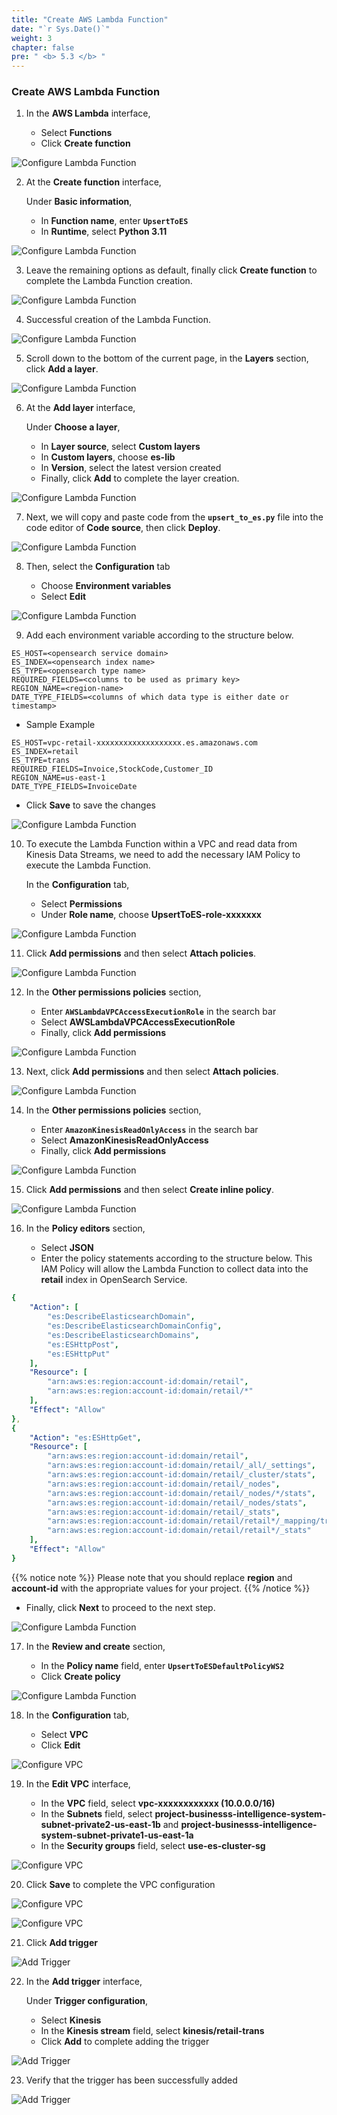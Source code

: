 ```yaml
---
title: "Create AWS Lambda Function"
date: "`r Sys.Date()`"
weight: 3
chapter: false
pre: " <b> 5.3 </b> "
---
```


### Create AWS Lambda Function

1. In the **AWS Lambda** interface,

   - Select **Functions**
   - Click **Create function**

![Configure Lambda Function](/ws2-bussiness-intelligence-system-aws/images/5.2-IngestRealTimeData/createlayer-00014.png?featherlight=false&width=70pc)

2. At the **Create function** interface,

   Under **Basic information**,

   - In **Function name**, enter **`UpsertToES`**
   - In **Runtime**, select **Python 3.11**

![Configure Lambda Function](/ws2-bussiness-intelligence-system-aws/images/5.2-IngestRealTimeData/createlayer-00015.png?featherlight=false&width=70pc)

3. Leave the remaining options as default, finally click **Create function** to complete the Lambda Function creation.

![Configure Lambda Function](/ws2-bussiness-intelligence-system-aws/images/5.2-IngestRealTimeData/createlayer-00016.png?featherlight=false&width=70pc)

4. Successful creation of the Lambda Function.

![Configure Lambda Function](/ws2-bussiness-intelligence-system-aws/images/5.2-IngestRealTimeData/createlayer-00017.png?featherlight=false&width=70pc)

5. Scroll down to the bottom of the current page, in the **Layers** section, click **Add a layer**.

![Configure Lambda Function](/ws2-bussiness-intelligence-system-aws/images/5.2-IngestRealTimeData/createlayer-00018.png?featherlight=false&width=70pc)

6. At the **Add layer** interface,

   Under **Choose a layer**,

   - In **Layer source**, select **Custom layers**
   - In **Custom layers**, choose **es-lib**
   - In **Version**, select the latest version created
   - Finally, click **Add** to complete the layer creation.

![Configure Lambda Function](/ws2-bussiness-intelligence-system-aws/images/5.2-IngestRealTimeData/createlayer-00019.png?featherlight=false&width=70pc)

7. Next, we will copy and paste code from the **`upsert_to_es.py`** file into the code editor of **Code source**, then click **Deploy**.

![Configure Lambda Function](/ws2-bussiness-intelligence-system-aws/images/5.2-IngestRealTimeData/createlayer-00021.png?featherlight=false&width=70pc)

8. Then, select the **Configuration** tab

   - Choose **Environment variables**
   - Select **Edit**

![Configure Lambda Function](/ws2-bussiness-intelligence-system-aws/images/5.2-IngestRealTimeData/createlayer-00023.png?featherlight=false&width=70pc)

9. Add each environment variable according to the structure below.

```shell script
ES_HOST=<opensearch service domain>
ES_INDEX=<opensearch index name>
ES_TYPE=<opensearch type name>
REQUIRED_FIELDS=<columns to be used as primary key>
REGION_NAME=<region-name>
DATE_TYPE_FIELDS=<columns of which data type is either date or timestamp>
```

- Sample Example

```shell script
ES_HOST=vpc-retail-xxxxxxxxxxxxxxxxxxx.es.amazonaws.com
ES_INDEX=retail
ES_TYPE=trans
REQUIRED_FIELDS=Invoice,StockCode,Customer_ID
REGION_NAME=us-east-1
DATE_TYPE_FIELDS=InvoiceDate
```

- Click **Save** to save the changes

![Configure Lambda Function](/ws2-bussiness-intelligence-system-aws/images/5.2-IngestRealTimeData/createlayer-00024.png?featherlight=false&width=70pc)

10. To execute the Lambda Function within a VPC and read data from Kinesis Data Streams, we need to add the necessary IAM Policy to execute the Lambda Function.

    In the **Configuration** tab,

    - Select **Permissions**
    - Under **Role name**, choose **UpsertToES-role-xxxxxxx**

![Configure Lambda Function](/ws2-bussiness-intelligence-system-aws/images/5.2-IngestRealTimeData/createlayer-00025.png?featherlight=false&width=70pc)

11. Click **Add permissions** and then select **Attach policies**.

![Configure Lambda Function](/ws2-bussiness-intelligence-system-aws/images/5.2-IngestRealTimeData/createlayer-00026.png?featherlight=false&width=70pc)

12. In the **Other permissions policies** section,

    - Enter **`AWSLambdaVPCAccessExecutionRole`** in the search bar
    - Select **AWSLambdaVPCAccessExecutionRole**
    - Finally, click **Add permissions**

![Configure Lambda Function](/ws2-bussiness-intelligence-system-aws/images/5.2-IngestRealTimeData/createlayer-00027.png?featherlight=false&width=70pc)

13. Next, click **Add permissions** and then select **Attach policies**.

![Configure Lambda Function](/ws2-bussiness-intelligence-system-aws/images/5.2-IngestRealTimeData/createlayer-00028.png?featherlight=false&width=70pc)

14. In the **Other permissions policies** section,

    - Enter **`AmazonKinesisReadOnlyAccess`** in the search bar
    - Select **AmazonKinesisReadOnlyAccess**
    - Finally, click **Add permissions**

![Configure Lambda Function](/ws2-bussiness-intelligence-system-aws/images/5.2-IngestRealTimeData/createlayer-00029.png?featherlight=false&width=70pc)

15. Click **Add permissions** and then select **Create inline policy**.

![Configure Lambda Function](/ws2-bussiness-intelligence-system-aws/images/5.2-IngestRealTimeData/createlayer-00031.png?featherlight=false&width=70pc)

16. In the **Policy editors** section,

    - Select **JSON**
    - Enter the policy statements according to the structure below. This IAM Policy will allow the Lambda Function to collect data into the **retail** index in OpenSearch Service.

```yaml
{
    "Action": [
        "es:DescribeElasticsearchDomain",
        "es:DescribeElasticsearchDomainConfig",
        "es:DescribeElasticsearchDomains",
        "es:ESHttpPost",
        "es:ESHttpPut"
    ],
    "Resource": [
        "arn:aws:es:region:account-id:domain/retail",
        "arn:aws:es:region:account-id:domain/retail/*"
    ],
    "Effect": "Allow"
},
{
    "Action": "es:ESHttpGet",
    "Resource": [
        "arn:aws:es:region:account-id:domain/retail",
        "arn:aws:es:region:account-id:domain/retail/_all/_settings",
        "arn:aws:es:region:account-id:domain/retail/_cluster/stats",
        "arn:aws:es:region:account-id:domain/retail/_nodes",
        "arn:aws:es:region:account-id:domain/retail/_nodes/*/stats",
        "arn:aws:es:region:account-id:domain/retail/_nodes/stats",
        "arn:aws:es:region:account-id:domain/retail/_stats",
        "arn:aws:es:region:account-id:domain/retail/retail*/_mapping/trans",
        "arn:aws:es:region:account-id:domain/retail/retail*/_stats"
    ],
    "Effect": "Allow"
}
```

{{% notice note %}}
Please note that you should replace **region** and **account-id** with the appropriate values for your project.
{{% /notice %}}

- Finally, click **Next** to proceed to the next step.

![Configure Lambda Function](/ws2-bussiness-intelligence-system-aws/images/5.2-IngestRealTimeData/createlayer-00034.png?featherlight=false&width=70pc)

17. In the **Review and create** section,

    - In the **Policy name** field, enter **`UpsertToESDefaultPolicyWS2`**
    - Click **Create policy**

![Configure Lambda Function](/ws2-bussiness-intelligence-system-aws/images/5.2-IngestRealTimeData/createlayer-00035.png?featherlight=false&width=70pc)

18. In the **Configuration** tab,

    - Select **VPC**
    - Click **Edit**

![Configure VPC](/ws2-bussiness-intelligence-system-aws/images/5.2-IngestRealTimeData/createlayer-00036.png?featherlight=false&width=70pc)

19. In the **Edit VPC** interface,

    - In the **VPC** field, select **vpc-xxxxxxxxxxxx (10.0.0.0/16)**
    - In the **Subnets** field, select **project-businesss-intelligence-system-subnet-private2-us-east-1b** and **project-businesss-intelligence-system-subnet-private1-us-east-1a**
    - In the **Security groups** field, select **use-es-cluster-sg**

![Configure VPC](/ws2-bussiness-intelligence-system-aws/images/5.2-IngestRealTimeData/createlayer-00037.png?featherlight=false&width=70pc)

20. Click **Save** to complete the VPC configuration

![Configure VPC](/ws2-bussiness-intelligence-system-aws/images/5.2-IngestRealTimeData/createlayer-00038.png?featherlight=false&width=70pc)

![Configure VPC](/ws2-bussiness-intelligence-system-aws/images/5.2-IngestRealTimeData/createlayer-00039.png?featherlight=false&width=70pc)

21. Click **Add trigger**

![Add Trigger](/ws2-bussiness-intelligence-system-aws/images/5.2-IngestRealTimeData/createlayer-00040.png?featherlight=false&width=70pc)

22. In the **Add trigger** interface,

    Under **Trigger configuration**,

    - Select **Kinesis**
    - In the **Kinesis stream** field, select **kinesis/retail-trans**
    - Click **Add** to complete adding the trigger

![Add Trigger](/ws2-bussiness-intelligence-system-aws/images/5.2-IngestRealTimeData/createlayer-00042.png?featherlight=false&width=70pc)

23. Verify that the trigger has been successfully added

![Add Trigger](/ws2-bussiness-intelligence-system-aws/images/5.2-IngestRealTimeData/createlayer-00043.png?featherlight=false&width=70pc)
